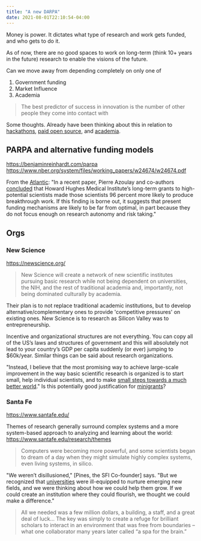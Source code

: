 ```yaml
---
title: "A new DARPA"
date: 2021-08-01T22:10:54-04:00
---
```


Money is power. It dictates what type of research and work gets funded, and who gets to do it. 

As of now, there are no good spaces to work on long-term (think 10+ years in the future) research to enable the visions of the future.

Can we move away from depending completely on only one of 
1. Government funding
2. Market Influence
3. Academia

> The best predictor of success in innovation is the number of other people they come into contact with

Some thoughts. Already have been thinking about this in relation to [hackathons](posts/hackathons.md), [paid open source](posts/paid-open-source.md), and [academia](thoughts/academia.md).

## PARPA and alternative funding models
https://benjaminreinhardt.com/parpa
https://www.nber.org/system/files/working_papers/w24674/w24674.pdf

From the [Atlantic](https://www.theatlantic.com/science/archive/2019/07/we-need-new-science-progress/594946/): "In a recent paper, Pierre Azoulay and co-authors [concluded](https://www.nber.org/papers/w15466) that Howard Hughes Medical Institute’s long-term grants to high-potential scientists made those scientists 96 percent more likely to produce breakthrough work. If this finding is borne out, it suggests that present funding mechanisms are likely to be far from optimal, in part because they do not focus enough on research autonomy and risk taking."

## Orgs
### New Science
https://newscience.org/

> New Science will create a network of new scientific institutes pursuing basic research while not being dependent on universities, the NIH, and the rest of traditional academia and, importantly, not being dominated culturally by academia.

Their plan is to not replace traditional academic institutions, but to develop alternative/complementary ones to provide 'competitive pressures' on existing ones. New Science is to research as Silicon Valley was to entrepreneurship.

Incentive and organizational structures are not everything.  You can copy all of the US’s laws and structures of government and this will absolutely not lead to your country’s GDP per capita suddenly (or ever) jumping to $60k/year. Similar things can be said about research organizations.

"Instead, I believe that the most promising way to achieve large-scale improvement in the way basic scientific research is organized is to start small, help individual scientists, and to make [small steps towards a much better world](https://marginalrevolution.com/)." Is this potentially good justification for [minigrants](thoughts/project-list.md)?

### Santa Fe
https://www.santafe.edu/

Themes of research generally surround complex systems and a more system-based approach to analyzing and learning about the world: https://www.santafe.edu/research/themes

> Computers were becoming more powerful, and some scientists began to dream of a day when they might simulate highly complex systems, even living systems, in silico.

"We weren’t disillusioned," [Pines, the SFI Co-founder] says. "But we recognized that [universities](thoughts/academia.md) were ill-equipped to nurture emerging new fields, and we were thinking about how we could help them grow. If we could create an institution where they could flourish, we thought we could make a difference."

> All we needed was a few million dollars, a building, a staff, and a great deal of luck... The key was simply to create a refuge for brilliant scholars to interact in an environment that was free from boundaries – what one collaborator many years later called “a spa for the brain.”

